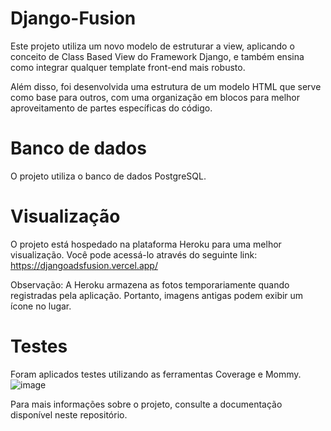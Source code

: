 # Django-Fusion 
Este projeto utiliza um novo modelo de estruturar a view, aplicando o conceito de Class Based View do Framework Django, e também ensina como integrar qualquer template front-end mais robusto.

Além disso, foi desenvolvida uma estrutura de um modelo HTML que serve como base para outros, com uma organização em blocos para melhor aproveitamento de partes específicas do código.

# Banco de dados
O projeto utiliza o banco de dados PostgreSQL.

# Visualização
O projeto está hospedado na plataforma Heroku para uma melhor visualização. Você pode acessá-lo através do seguinte link: https://djangoadsfusion.vercel.app/

Observação: A Heroku armazena as fotos temporariamente quando registradas pela aplicação. Portanto, imagens antigas podem exibir um ícone no lugar.

# Testes
Foram aplicados testes utilizando as ferramentas Coverage e Mommy.
![image](https://user-images.githubusercontent.com/56898741/126888337-4b4ad871-9e13-43c0-9d8c-5399f488983a.png)

Para mais informações sobre o projeto, consulte a documentação disponível neste repositório.
